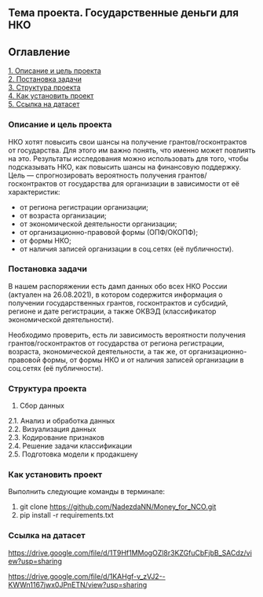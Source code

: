 ## Тема проекта. Государственные деньги для НКО

## Оглавление  
[1. Описание и цель проекта](./README.md#Описание-и-цель-проекта)  
[2. Постановка задачи](./README.md#Постановка-задачи)    
[3. Структура проекта](./README.md#Структура-проекта)  
[4. Как установить проект](./README.md#Как-установить-проект)    
[5. Ссылка на датасет](./README.md#Ссылка-на-датасет)  

### Описание и цель проекта    
НКО хотят повысить свои шансы на получение грантов/госконтрактов от государства. Для этого им важно понять, что именно может повлиять на это. Результаты исследования можно использовать для того, чтобы подсказывать НКО, как повысить шансы на финансовую поддержку.
Цель — спрогнозировать вероятность получения грантов/госконтрактов от государства для организации в зависимости от её характеристик:
* от региона регистрации организации;
* от возраста организации;
* от экономической деятельности организации; 
* от организационно-правовой формы (ОПФ/ОКОПФ);
* от формы НКО;
* от наличия записей организации в соц.сетях (её публичности).

### Постановка задачи
В нашем распоряжении есть дамп данных обо всех НКО России (актуален на 26.08.2021), в котором
содержится информация о получении государственных грантов,
госконтрактов и субсидий, регионе и дате регистрации, а также ОКВЭД
(классификатор экономической деятельности).

Необходимо проверить, есть ли зависимость вероятности получения
грантов/госконтрактов от государства от региона регистрации, возраста, экономической деятельности, а так же, от организационно-правовой формы, от формы НКО и от наличия записей организации в соц.сетях (её публичности).

### Структура проекта
1. Сбор данных


2.1. Анализ и обработка данных  
2.2. Визуализация данных   
2.3. Кодирование признаков   
2.4. Решение задачи классификации   
2.5. Подготовка модели к продакшену   

### Как установить проект
Выполнить следующие команды в терминале:
1. git clone https://github.com/NadezdaNN/Money_for_NCO.git
2. pip install -r requirements.txt

### Ссылка на датасет
https://drive.google.com/file/d/1T9Hf1MMogOZl8r3KZGfuCbFjbB_SACdz/view?usp=sharing

https://drive.google.com/file/d/1KAHgf-v_zVJ2--KWWn1167jwx0JPnETN/view?usp=sharing
